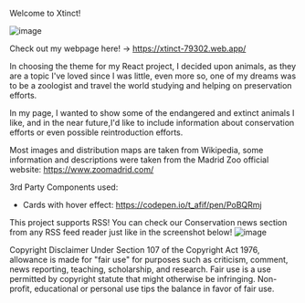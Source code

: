 Welcome to Xtinct! 

![image](https://github.com/user-attachments/assets/1d04068a-f6e4-46d8-8955-3bee836cb207)

Check out my webpage here!
-> https://xtinct-79302.web.app/

In choosing the theme for my React project, I decided upon animals, as they are a topic I've loved since I was little, even more so, one of my dreams was to be a zoologist and travel the world studying and helping on preservation efforts.

In my page, I wanted to show some of the endangered and extinct animals I like, and in the near future,I'd like to include information about conservation efforts or even possible reintroduction efforts.

Most images and distribution maps are taken from Wikipedia,
some information and descriptions were taken from the Madrid Zoo official website: https://www.zoomadrid.com/

3rd Party Components used:
- Cards with hover effect: https://codepen.io/t_afif/pen/PoBQRmj

This project supports RSS!
You can check our Conservation news section from any RSS feed reader just like in the screenshot below!
![image](https://github.com/user-attachments/assets/60141754-29f2-4fa1-baa4-284d89d47533)


Copyright Disclaimer Under Section 107 of the Copyright Act 1976, allowance is made for "fair use" for purposes such as criticism, comment, news reporting, teaching, scholarship, and research. Fair use is a use permitted by copyright statute that might otherwise be infringing. Non-profit, educational or personal use tips the balance in favor of fair use.
